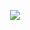 <div align=center>
<p>
  <a href="https://spotify-github-profile.kittinanx.com/api/view.svg?uid=31rynrl4mqyu6j6pz4r6zxl636tq&redirect=true">
    <img src="https://spotify-github-profile.kittinanx.com/api/view.svg?uid=31rynrl4mqyu6j6pz4r6zxl636tq&cover_image=false&theme=default&show_offline=true&background_color=121212&interchange=true&bar_color=c92c2c&bar_color_cover=false"/>
  </a>
</p>
</div>
